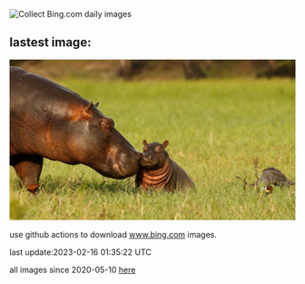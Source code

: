 ![Collect Bing.com daily images](https://github.com/counter2015/bing-daily-images/workflows/Collect%20Bing.com%20daily%20images/badge.svg)
## lastest image:
![](images/HippoDayChobe.jpg)

use github actions to download www.bing.com images.

last update:2023-02-16 01:35:22 UTC

all images since 2020-05-10 [here](https://github.com/counter2015/bing-daily-images/tree/master/images) 
